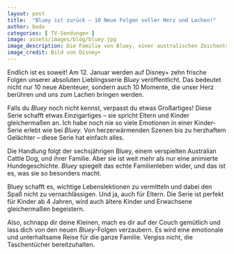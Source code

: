 ```yaml
---
layout: post
title:  "Bluey ist zurück – 10 Neue Folgen voller Herz und Lachen!"
author: bodo
categories: [ TV-Sendungen ]
image: assets/images/blog/bluey.jpg
image_description: Die Familie von Bluey, einer australischen Zeichentrickserie, sitzt auf der Treppe vor der Haustür und winken in die Kamera
image_credit: Bild von Disney+
--- 
```

Endlich ist es soweit! Am 12. Januar werden auf Disney+ zehn frische Folgen unserer absoluten Lieblingsserie *Bluey* veröffentlicht. Das bedeutet nicht nur 10 neue Abenteuer, sondern auch 10 Momente, die unser Herz berühren und uns zum Lachen bringen werden.

Falls du *Bluey* noch nicht kennst, verpasst du etwas Großartiges! Diese Serie schafft etwas Einzigartiges – sie spricht Eltern und Kinder gleichermaßen an. Ich habe noch nie so viele Emotionen in einer Kinder-Serie erlebt wie bei *Bluey*. Von herzerwärmenden Szenen bis zu herzhaftem Gelächter – diese Serie hat einfach alles.

Die Handlung folgt der sechsjährigen Bluey, einem verspielten Australian Cattle Dog, und ihrer Familie. Aber sie ist weit mehr als nur eine animierte Hundegeschichte. *Bluey* spiegelt das echte Familienleben wider, und das ist es, was sie so besonders macht.

Bluey schafft es, wichtige Lebenslektionen zu vermitteln und dabei den Spaß nicht zu vernachlässigen. Und ja, auch für Eltern. Die Serie ist perfekt für Kinder ab 4 Jahren, wird auch ältere Kinder und Erwachsene gleichermaßen begeistern.

Also, schnapp dir deine Kleinen, mach es dir auf der Couch gemütlich und lass dich von den neuen *Bluey*-Folgen verzaubern. Es wird eine emotionale und unterhaltsame Reise für die ganze Familie. Vergiss nicht, die Taschentücher bereitzuhalten.
